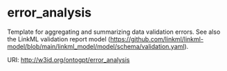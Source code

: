 # error_analysis

Template for aggregating and summarizing data validation errors. See also the LinkML validation report model (https://github.com/linkml/linkml-model/blob/main/linkml_model/model/schema/validation.yaml).

URI: http://w3id.org/ontogpt/error_analysis

